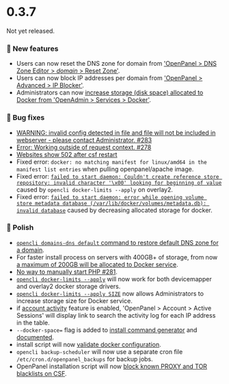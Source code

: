 # 0.3.7

Not yet released.

### 🚀 New features
- Users can now reset the DNS zone for domain from ['OpenPanel > DNS Zone Editor > *domain* > Reset Zone'](/docs/panel/domains/dns/#reset-zone).
- Users can now block IP addresses per domain from ['OpenPanel > Advanced > IP Blocker'](/docs/panel/advanced/ip_blocker).
- Administrators can now [increase storage (disk space) allocated to Docker from 'OpenAdmin > Services > Docker'](https://i.postimg.cc/dwXgtRnP/storage-limits.png).

### 🐛 Bug fixes
- [WARNING: invalid config detected in file and file will not be included in webserver - please contact Administrator. #283](https://github.com/stefanpejcic/OpenPanel/issues/283)
- [Error: Working outside of request context. #278](https://github.com/stefanpejcic/OpenPanel/issues/278)
- [Websites show 502 after csf restart](https://community.openpanel.org/d/120-solved-websites-show-502-after-csf-restart-on-openpanel-version-037)
- Fixed error: `docker: no matching manifest for linux/amd64 in the manifest list entries` when pulling openpanel/apache image.
- Fixed error: [`failed to start daemon: Couldn't create reference store repository: invalid character '\x00' looking for beginning of value`](https://community.openpanel.org/d/122-solved-docker-couldnt-create-reference-store-repository) caused by `opencli docker-limits --apply` on overlay2.
- Fixed error: [`failed to start daemon: error while opening volume store metadata database (/var/lib/docker/volumes/metadata.db): invalid database`](https://community.openpanel.org/d/121-solved-docker-error-while-opening-volume-store-metadata-database) caused by decreasing allocated storage for docker.

### 💅 Polish
- [`opencli domains-dns default` command to restore default DNS zone for a domain](https://dev.openpanel.com/cli/domains.html#Default).
- For faster install process on servers with 400GB+ of storage, from now [a maximum of 200GB will be allocated to Docker service](https://github.com/stefanpejcic/OpenPanel/commit/930eb40b2e72b33cc60aaac49215f6a398d96c29). 
- [No way to manually start PHP #281](https://github.com/stefanpejcic/OpenPanel/issues/281).
- [`opencli docker-limits --apply`](https://dev.openpanel.com/cli/docker.html#Limits) will now work for both devicemapper and overlay2 docker storage drivers.
- [`opencli docker-limits --apply SIZE`](https://dev.openpanel.com/cli/docker.html#Limits) now allows Administrators to increase storage size for Docker service.
- if [account activity](/docs/panel/analytics/account_activity/) feature is enabled, 'OpenPanel > Account > Active Sessions' will display link to search the activity log for each IP address in the table.
- `--docker-space=` flag is added to [install command generator](/install/) and [documented](/docs/admin/intro/#installing-openpanel-on-a-bare-metal-server).
- install script will now [validate docker configuration](https://github.com/stefanpejcic/OpenPanel/commit/60b204c444c53d76a478c23eb67ed139cf0ff3ad).
- `opencli backup-scheduler` will now use a separate cron file `/etc/cron.d/openpanel_backups` for backup jobs.
- OpenPanel installation script will now [block known PROXY and TOR blacklists on CSF](https://github.com/stefanpejcic/OpenPanel/commit/a289c217a4818894b80b7e7a058996e8fa5700ea).
